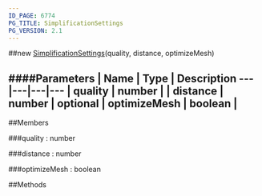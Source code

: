 ```yaml
---
ID_PAGE: 6774
PG_TITLE: SimplificationSettings
PG_VERSION: 2.1
---
```

##new [SimplificationSettings](page.php?p=6774)(quality, distance, optimizeMesh)




####Parameters
 | Name | Type | Description
---|---|---|---
 | quality | number | 
 | distance | number | 
optional | optimizeMesh | boolean | 
---

##Members

###quality : number




###distance : number


###optimizeMesh : boolean




##Methods
